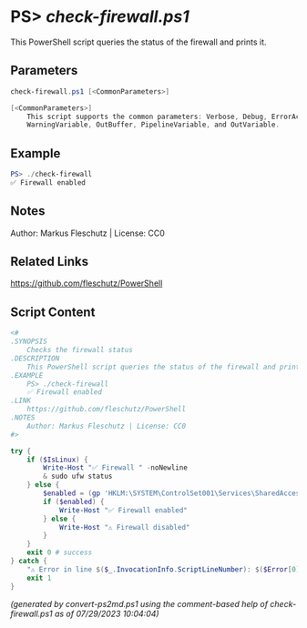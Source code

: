PS> *check-firewall.ps1*
====================

This PowerShell script queries the status of the firewall and prints it.

Parameters
----------
```powershell
check-firewall.ps1 [<CommonParameters>]

[<CommonParameters>]
    This script supports the common parameters: Verbose, Debug, ErrorAction, ErrorVariable, WarningAction, 
    WarningVariable, OutBuffer, PipelineVariable, and OutVariable.
```

Example
-------
```powershell
PS> ./check-firewall
✅ Firewall enabled

```

Notes
-----
Author: Markus Fleschutz | License: CC0

Related Links
-------------
https://github.com/fleschutz/PowerShell

Script Content
--------------
```powershell
<#
.SYNOPSIS
	Checks the firewall status
.DESCRIPTION
	This PowerShell script queries the status of the firewall and prints it.
.EXAMPLE
	PS> ./check-firewall
	✅ Firewall enabled
.LINK
	https://github.com/fleschutz/PowerShell
.NOTES
	Author: Markus Fleschutz | License: CC0
#>

try {
	if ($IsLinux) {
		Write-Host "✅ Firewall " -noNewline
		& sudo ufw status
	} else {
		$enabled = (gp 'HKLM:\SYSTEM\ControlSet001\Services\SharedAccess\Parameters\FirewallPolicy\DomainProfile').EnableFirewall
		if ($enabled) {
			Write-Host "✅ Firewall enabled"
		} else {
			Write-Host "⚠️ Firewall disabled"
		}
	}
	exit 0 # success
} catch {
	"⚠️ Error in line $($_.InvocationInfo.ScriptLineNumber): $($Error[0])"
	exit 1
}
```

*(generated by convert-ps2md.ps1 using the comment-based help of check-firewall.ps1 as of 07/29/2023 10:04:04)*
